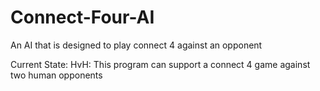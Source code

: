 # Connect-Four-AI
An AI that is designed to play connect 4 against an opponent

Current State: HvH: This program can support a connect 4 game against two human opponents

